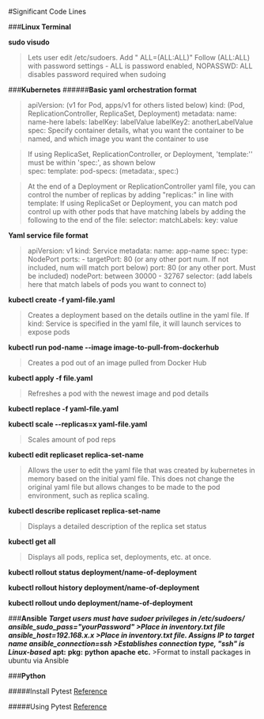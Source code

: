 #Significant Code Lines

###**Linux Terminal**

**sudo visudo**
>Lets user edit /etc/sudoers. Add "<username> ALL=(ALL:ALL)"
Follow (ALL:ALL) with password settings - ALL is password enabled, NOPASSWD:
ALL disables password required when sudoing

###**Kubernetes**
######**Basic yaml orchestration format**
>apiVersion: (v1 for Pod, apps/v1 for others listed below)
kind: (Pod, ReplicationController, ReplicaSet, Deployment)
metadata:
  name: name-here
  labels:
    labelKey: labelValue
    labelKey2: anotherLabelValue
spec:
  Specify container details, what you want the container to be named, and
  which image you want the container to use

>If using ReplicaSet, ReplicationController, or Deployment, 'template:'' must be
within 'spec:', as shown below  
spec:
  template:
    pod-specs: (metadata:, spec:)

>At the end of a Deployment or ReplicationController yaml file, you can control
the number of replicas by adding "replicas:" in line with template:
If using ReplicaSet or Deployment, you can match pod control up with other pods
that have matching labels by adding the following to the end of the file:
selector:
  matchLabels:
    key: value

**Yaml service file format**
>apiVersion: v1
kind: Service
metadata:
  name: app-name
spec:
  type: NodePort
  ports:
    - targetPort: 80 (or any other port num. If not included, num will match port below)
      port: 80 (or any other port. Must be included)
      nodePort: between 30000 - 32767
  selector:
    (add labels here that match labels of pods you want to connect to)


**kubectl create -f yaml-file.yaml**
>Creates a deployment based on the details outline in the yaml file. If kind: Service
is specified in the yaml file, it will launch services to expose pods

**kubectl run pod-name --image image-to-pull-from-dockerhub**
>Creates a pod out of an image pulled from Docker Hub

**kubectl apply -f file.yaml**
>Refreshes a pod with the newest image and pod details

**kubectl replace -f yaml-file.yaml**

**kubectl scale --replicas=x yaml-file.yaml**
>Scales amount of pod reps

**kubectl edit replicaset replica-set-name**
>Allows the user to edit the yaml file that was created by kubernetes in memory based on the initial yaml file. This does not change the original yaml file but allows changes to be made to the pod environment, such as replica scaling.

**kubectl describe replicaset replica-set-name**
>Displays a detailed description of the replica set status

**kubectl get all**
>Displays all pods, replica set, deployments, etc. at once.

**kubectl rollout status deployment/name-of-deployment**

**kubectl rollout history deployment/name-of-deployment**

**kubectl rollout undo deployment/name-of-deployment**

###**Ansible**
***Target users must have sudoer privileges in /etc/sudoers/
ansible_sudo_pass="yourPassword" >Place in inventory.txt file
ansible_host=192.168.x.x >Place in inventory.txt file. Assigns IP to target name
ansible_connection=ssh >Establishes connection type, "ssh" is Linux-based***
**apt:**
    **pkg:**
      **python**
      **apache**
      **etc.** >Format to install packages in ubuntu via Ansible



###**Python**

#####Install Pytest
[Reference](https://pytest-flask.readthedocs.io/en/latest/tutorial.html)

#####Using Pytest
[Reference](https://iammehdi.medium.com/testing-flask-apps-with-pytest-5b7af093c53d)
